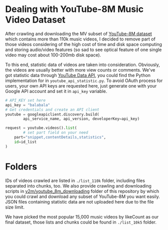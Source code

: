 # Dealing with YouTube-8M Music Video Dataset

After crawling and downloading the MV subset of [YouTube-8M dataset](https://research.google.com/youtube8m/) which contains more than 110k music videos, I decided to remove part of those videos considering of the high cost of time and disk space computing and storing audio/video features (so sad to see optical feature of one single video may cost about 100-200mb disk space).

To this end, statistic data of videos are taken into consideration. Obviously, the videos are usually better with more view counts or comments. We've got statistic data through [YouTube Data API](https://developers.google.com/youtube/v3/docs/), you could find the Python implementation for in `youtube_api_statistic.py`. To avoid OAuth process for users, your own API keys are requested here, just generate one with your Google API account and set it in `api_key` variable.

``` Python
# API_KEY set here
api_key = "balabala"
# Get credentials and create an API client
youtube = googleapiclient.discovery.build(
        api_service_name, api_version, developerKey=api_key)

request = youtube.videos().list(
        # set part field on your need
    part="snippet,contentDetails,statistics",
    id=id_list
)
```

# Folders

IDs of videos crawled are listed in `./list_110k` folder, including files separated into chunks, too. We also provide crawling and downloading scripts in [v2m/youtube_8m_downloading](https://github.com/gaodechen/v2m/tree/master/youtube_8m_downloading) folder of this repository by which you could crawl and download any subset of YouTube-8M you want easily. JSON files containing statistic data are not uploaded here due to the file size limit.

We have picked the most popular 15,000 music videos by likeCount as our final dataset, those lists and chunks could be found in `./list_10k5` folder.